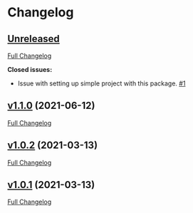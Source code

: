 # Changelog

## [Unreleased](https://github.com/profesia/psr15-symfony-bundle/tree/HEAD)

[Full Changelog](https://github.com/profesia/psr15-symfony-bundle/compare/v1.1.0...HEAD)

**Closed issues:**

- Issue with setting up simple project with this package. [\#1](https://github.com/profesia/psr15-symfony-bundle/issues/1)

## [v1.1.0](https://github.com/profesia/psr15-symfony-bundle/tree/v1.1.0) (2021-06-12)

[Full Changelog](https://github.com/profesia/psr15-symfony-bundle/compare/v1.0.2...v1.1.0)

## [v1.0.2](https://github.com/profesia/psr15-symfony-bundle/tree/v1.0.2) (2021-03-13)

[Full Changelog](https://github.com/profesia/psr15-symfony-bundle/compare/v1.0.1...v1.0.2)

## [v1.0.1](https://github.com/profesia/psr15-symfony-bundle/tree/v1.0.1) (2021-03-13)

[Full Changelog](https://github.com/profesia/psr15-symfony-bundle/compare/v1.0.0...v1.0.1)
